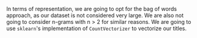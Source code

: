 In terms of representation, we are going to opt for the bag of words approach, 
as our dataset is not considered very large. We are also not going to consider 
n-grams with n > 2 for similar reasons. We are going to use `sklearn`'s implementation 
of `CountVectorizer` to vectorize our titles. 
